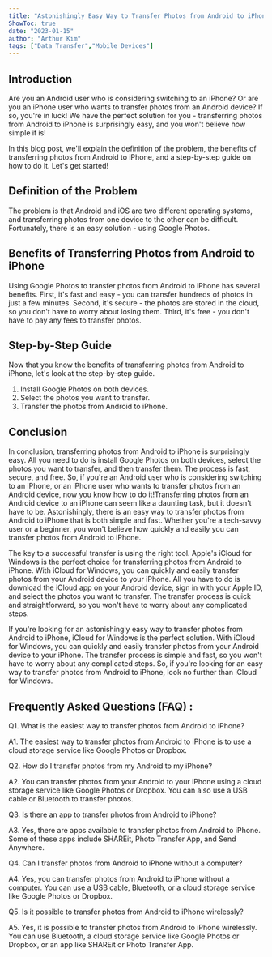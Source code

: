 ```yaml
---
title: "Astonishingly Easy Way to Transfer Photos from Android to iPhone - You Won't Believe How Simple It Is!"
ShowToc: true 
date: "2023-01-15"
author: "Arthur Kim" 
tags: ["Data Transfer","Mobile Devices"]
---
```

## Introduction

Are you an Android user who is considering switching to an iPhone? Or are you an iPhone user who wants to transfer photos from an Android device? If so, you're in luck! We have the perfect solution for you - transferring photos from Android to iPhone is surprisingly easy, and you won't believe how simple it is! 

In this blog post, we'll explain the definition of the problem, the benefits of transferring photos from Android to iPhone, and a step-by-step guide on how to do it. Let's get started!

## Definition of the Problem

The problem is that Android and iOS are two different operating systems, and transferring photos from one device to the other can be difficult. Fortunately, there is an easy solution - using Google Photos. 

## Benefits of Transferring Photos from Android to iPhone

Using Google Photos to transfer photos from Android to iPhone has several benefits. First, it's fast and easy - you can transfer hundreds of photos in just a few minutes. Second, it's secure - the photos are stored in the cloud, so you don't have to worry about losing them. Third, it's free - you don't have to pay any fees to transfer photos. 

## Step-by-Step Guide 

Now that you know the benefits of transferring photos from Android to iPhone, let's look at the step-by-step guide. 

1. Install Google Photos on both devices.
2. Select the photos you want to transfer.
3. Transfer the photos from Android to iPhone.

## Conclusion

In conclusion, transferring photos from Android to iPhone is surprisingly easy. All you need to do is install Google Photos on both devices, select the photos you want to transfer, and then transfer them. The process is fast, secure, and free. So, if you're an Android user who is considering switching to an iPhone, or an iPhone user who wants to transfer photos from an Android device, now you know how to do it!Transferring photos from an Android device to an iPhone can seem like a daunting task, but it doesn't have to be. Astonishingly, there is an easy way to transfer photos from Android to iPhone that is both simple and fast. Whether you're a tech-savvy user or a beginner, you won't believe how quickly and easily you can transfer photos from Android to iPhone. 

The key to a successful transfer is using the right tool. Apple's iCloud for Windows is the perfect choice for transferring photos from Android to iPhone. With iCloud for Windows, you can quickly and easily transfer photos from your Android device to your iPhone. All you have to do is download the iCloud app on your Android device, sign in with your Apple ID, and select the photos you want to transfer. The transfer process is quick and straightforward, so you won't have to worry about any complicated steps. 

If you're looking for an astonishingly easy way to transfer photos from Android to iPhone, iCloud for Windows is the perfect solution. With iCloud for Windows, you can quickly and easily transfer photos from your Android device to your iPhone. The transfer process is simple and fast, so you won't have to worry about any complicated steps. So, if you're looking for an easy way to transfer photos from Android to iPhone, look no further than iCloud for Windows.

## Frequently Asked Questions (FAQ) :
Q1. What is the easiest way to transfer photos from Android to iPhone?

A1. The easiest way to transfer photos from Android to iPhone is to use a cloud storage service like Google Photos or Dropbox.

Q2. How do I transfer photos from my Android to my iPhone?

A2. You can transfer photos from your Android to your iPhone using a cloud storage service like Google Photos or Dropbox. You can also use a USB cable or Bluetooth to transfer photos.

Q3. Is there an app to transfer photos from Android to iPhone?

A3. Yes, there are apps available to transfer photos from Android to iPhone. Some of these apps include SHAREit, Photo Transfer App, and Send Anywhere.

Q4. Can I transfer photos from Android to iPhone without a computer?

A4. Yes, you can transfer photos from Android to iPhone without a computer. You can use a USB cable, Bluetooth, or a cloud storage service like Google Photos or Dropbox.

Q5. Is it possible to transfer photos from Android to iPhone wirelessly?

A5. Yes, it is possible to transfer photos from Android to iPhone wirelessly. You can use Bluetooth, a cloud storage service like Google Photos or Dropbox, or an app like SHAREit or Photo Transfer App.


